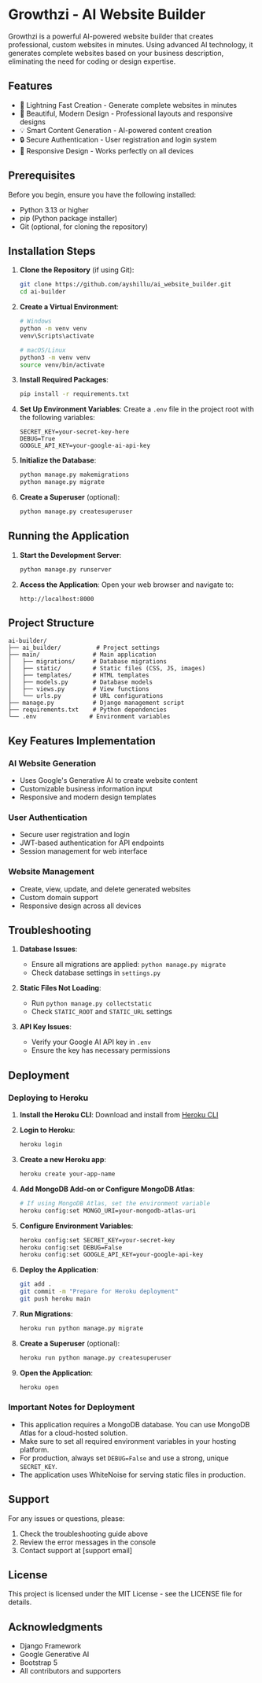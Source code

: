 # Growthzi - AI Website Builder

Growthzi is a powerful AI-powered website builder that creates professional, custom websites in minutes. Using advanced AI technology, it generates complete websites based on your business description, eliminating the need for coding or design expertise.

## Features

- 🚀 Lightning Fast Creation - Generate complete websites in minutes
- 🎨 Beautiful, Modern Design - Professional layouts and responsive designs
- 💡 Smart Content Generation - AI-powered content creation
- 🔒 Secure Authentication - User registration and login system
- 📱 Responsive Design - Works perfectly on all devices

## Prerequisites

Before you begin, ensure you have the following installed:
- Python 3.13 or higher
- pip (Python package installer)
- Git (optional, for cloning the repository)

## Installation Steps

1. **Clone the Repository** (if using Git):
   ```bash
   git clone https://github.com/ayshillu/ai_website_builder.git
   cd ai-builder
   ```

2. **Create a Virtual Environment**:
   ```bash
   # Windows
   python -m venv venv
   venv\Scripts\activate

   # macOS/Linux
   python3 -m venv venv
   source venv/bin/activate
   ```

3. **Install Required Packages**:
   ```bash
   pip install -r requirements.txt
   ```

4. **Set Up Environment Variables**:
   Create a `.env` file in the project root with the following variables:
   ```
   SECRET_KEY=your-secret-key-here
   DEBUG=True
   GOOGLE_API_KEY=your-google-ai-api-key
   ```

5. **Initialize the Database**:
   ```bash
   python manage.py makemigrations
   python manage.py migrate
   ```

6. **Create a Superuser** (optional):
   ```bash
   python manage.py createsuperuser
   ```

## Running the Application

1. **Start the Development Server**:
   ```bash
   python manage.py runserver
   ```

2. **Access the Application**:
   Open your web browser and navigate to:
   ```
   http://localhost:8000
   ```

## Project Structure

```
ai-builder/
├── ai_builder/          # Project settings
├── main/               # Main application
│   ├── migrations/     # Database migrations
│   ├── static/         # Static files (CSS, JS, images)
│   ├── templates/      # HTML templates
│   ├── models.py       # Database models
│   ├── views.py        # View functions
│   └── urls.py         # URL configurations
├── manage.py           # Django management script
├── requirements.txt    # Python dependencies
└── .env               # Environment variables
```

## Key Features Implementation

### AI Website Generation
- Uses Google's Generative AI to create website content
- Customizable business information input
- Responsive and modern design templates

### User Authentication
- Secure user registration and login
- JWT-based authentication for API endpoints
- Session management for web interface

### Website Management
- Create, view, update, and delete generated websites
- Custom domain support
- Responsive design across all devices

## Troubleshooting

1. **Database Issues**:
   - Ensure all migrations are applied: `python manage.py migrate`
   - Check database settings in `settings.py`

2. **Static Files Not Loading**:
   - Run `python manage.py collectstatic`
   - Check `STATIC_ROOT` and `STATIC_URL` settings

3. **API Key Issues**:
   - Verify your Google AI API key in `.env`
   - Ensure the key has necessary permissions

## Deployment

### Deploying to Heroku

1. **Install the Heroku CLI**:
   Download and install from [Heroku CLI](https://devcenter.heroku.com/articles/heroku-cli)

2. **Login to Heroku**:
   ```bash
   heroku login
   ```

3. **Create a new Heroku app**:
   ```bash
   heroku create your-app-name
   ```

4. **Add MongoDB Add-on or Configure MongoDB Atlas**:
   ```bash
   # If using MongoDB Atlas, set the environment variable
   heroku config:set MONGO_URI=your-mongodb-atlas-uri
   ```

5. **Configure Environment Variables**:
   ```bash
   heroku config:set SECRET_KEY=your-secret-key
   heroku config:set DEBUG=False
   heroku config:set GOOGLE_API_KEY=your-google-api-key
   ```

6. **Deploy the Application**:
   ```bash
   git add .
   git commit -m "Prepare for Heroku deployment"
   git push heroku main
   ```

7. **Run Migrations**:
   ```bash
   heroku run python manage.py migrate
   ```

8. **Create a Superuser** (optional):
   ```bash
   heroku run python manage.py createsuperuser
   ```

9. **Open the Application**:
   ```bash
   heroku open
   ```

### Important Notes for Deployment

- This application requires a MongoDB database. You can use MongoDB Atlas for a cloud-hosted solution.
- Make sure to set all required environment variables in your hosting platform.
- For production, always set `DEBUG=False` and use a strong, unique `SECRET_KEY`.
- The application uses WhiteNoise for serving static files in production.

## Support

For any issues or questions, please:
1. Check the troubleshooting guide above
2. Review the error messages in the console
3. Contact support at [support email]

## License

This project is licensed under the MIT License - see the LICENSE file for details.

## Acknowledgments

- Django Framework
- Google Generative AI
- Bootstrap 5
- All contributors and supporters 